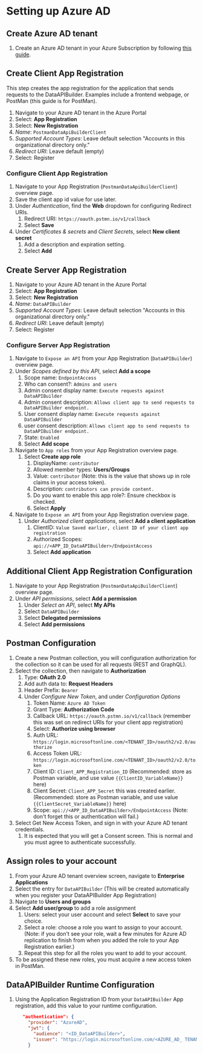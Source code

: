# Setting up Azure AD

## Create Azure AD tenant

 1. Create an Azure AD tenant in your Azure Subscription by following [this guide](https://docs.microsoft.com/en-us/azure/active-directory/fundamentals/active-directory-access-create-new-tenant).

## Create Client App Registration

This step creates the app registration for the application that sends requests to the DataAPIBuilder.
Examples include a frontend webpage, or PostMan (this guide is for PostMan).

1. Navigate to your Azure AD tenant in the Azure Portal
1. Select: **App Registration**
1. Select: **New Registration**
1. *Name*: `PostmanDataApiBuilderClient`
1. *Supported Account Types*: Leave default selection "Accounts in this organizational directory only."
1. *Redirect URI*: Leave default (empty)
1. Select: Register

### Configure Client App Registration

1. Navigate to your App Registration (`PostmanDataApiBuilderClient`) overview page.
2. Save the client app id value for use later.
3. Under *Authentication*, find the **Web** dropdown for configuring Redirect URIs.
   1. Redirect URI: `https://oauth.pstmn.io/v1/callback`
   2. Select **Save**
4. Under *Certificates & secrets* and *Client Secrets*, select **New client secret**
   1. Add a description and expiration setting.
   2. Select **Add**

## Create Server App Registration

1. Navigate to your Azure AD tenant in the Azure Portal
1. Select: **App Registration**
1. Select: **New Registration**
1. *Name*: `DataAPIBuilder`
1. *Supported Account Types*: Leave default selection "Accounts in this organizational directory only."
1. *Redirect URI*: Leave default (empty)
1. Select: Register

### Configure Server App Registration

1. Navigate to `Expose an API` from your App Registration (`DataAPIBuilder`) overview page.
2. Under *Scopes defined by this API*, select **Add a scope**
   1. Scope name: `EndpointAccess`
   2. Who can consent?: `Admins and users`
   3. Admin consent display name: `Execute requests against DataAPIBuilder`
   4. Admin consent description: `Allows client app to send requests to DataAPIBuilder endpoint.`
   5. User consent display name: `Execute requests against DataAPIBuilder`
   6. user consent description: `Allows client app to send requests to DataAPIBuilder endpoint.`
   7. State: `Enabled`
   8. Select **Add scope**
3. Navigate to `App roles` from your App Registration overview page.
   1. Select **Create app role**
      1. DisplayName: `contributor`
      2. Allowed member types: **Users/Groups**
      3. Value: `contributor` (Note: this is the value that shows up in role claims in your access token).
      4. Description: `contributors can provide content.`
      5. Do you want to enable this app role?: Ensure checkbox is checked.
      6. Select **Apply**
4. Navigate to `Expose an API` from your App Registration overview page.
   1. Under *Authorized client applications*, select **Add a client application**
      1. ClientID: `Value Saved earlier, client ID of your client app registration`
      2. Authorized Scopes: `api://<APP_ID_DataAPIBuilder>/EndpointAccess`
      3. Select **Add application**

## Additional Client App Registration Configuration

1. Navigate to your App Registration (`PostmanDataApiBuilderClient`) overview page.
1. Under *API permissions*, select **Add a permission**
   1. Under *Select an API*, select **My APIs**
   2. Select `DataAPIBuilder`
   3. Select **Delegated permissions**
   4. Select **Add permissions**

## Postman Configuration

1. Create a new Postman collection, you will configuration authorization for the collection 
   so it can be used for all requests (REST and GraphQL).
2. Select the collection, then navigate to **Authorization**
   1. Type: **OAuth 2.0**
   2. Add auth data to: **Request Headers**
   3. Header Prefix: `Bearer`
   4. Under *Configure New Token*, and under *Configuration Options*
      1. Token Name: `Azure AD Token`
      2. Grant Type: **Authorization Code**
      3. Callback URL: `https://oauth.pstmn.io/v1/callback` (remember this was set on redirect URIs for your client app registration)
      4. Select: **Authorize using browser**
      5. Auth URL: `https://login.microsoftonline.com/<TENANT_ID>/oauth2/v2.0/authorize`
      6. Access Token URL: `https://login.microsoftonline.com/<TENANT_ID>/oauth2/v2.0/token`
      7. Client ID: `Client_APP_Registration_ID` (Recommended: store as Postman variable, and use value `{{ClientID_VariableName}}` here)
      8. Client Secret: `Client_APP_Secret` this was created earlier. (Recommended: store as Postman variable, and use value `{{ClientSecret_VariableName}}` here)
      9. Scope: `api://<APP_ID_DataAPIBuilder>/EndpointAccess` (Note: don't forget this or authentication will fail.)
3. Select Get New Access Token, and sign in with your Azure AD tenant credentials.
   1. It is expected that you will get a Consent screen. This is normal and you must agree to authenticate successfully.

## Assign roles to your account

1. From your Azure AD tenant overview screen, navigate to **Enterprise Applications**
2. Select the entry for `DataAPIBuilder` (This will be created automatically when you register your DataAPIBuilder App Registration)
3. Navigate to **Users and groups**
4. Select **Add user/group** to add a role assignment
   1. Users: select your user account and select **Select** to save your choice.
   2. Select a role: choose a role you want to assign to your account. (Note: if you don't see your role, wait a few minutes for Azure AD replication to finish from when you added the role to your App Registration earlier.)
   3. Repeat this step for all the roles you want to add to your account.
5. To be assigned these new roles, you must acquire a new access token in PostMan.

## DataAPIBuilder Runtime Configuration

1. Using the Application Registration ID from your `DataAPIBuilder` App registration, add this value to your runtime configuration.

```json
      "authentication": {
        "provider": "AzureAD",
        "jwt": {
          "audience": "<ID_DataAPIBuilder>",
          "issuer": "https://login.microsoftonline.com/<AZURE_AD_ TENANT_ID>/v2.0"
        }
```
